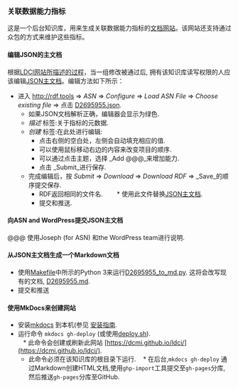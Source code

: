### 关联数据能力指标

这是一个后台知识库，用来生成关联数据能力指标的[文档网站](https://dcmi.github.io/ldci/)。该网站还支持通过众包的方式来维护这些指标。

#### 编辑JSON的主文档

根据[LDCI网站所描述的过程](https://dcmi.github.io/ldci/process/)，当一组修改被通过后, 拥有该知识库读写权限的人应该编辑[JSON主文档](https://github.com/dcmi/ldci/blob/master/docs/D2695955.json)。编辑方法如下所示：

* 进入 http://rdf.tools => _ASN_ => _Configure_ => _Load ASN File_ => _Choose existing file_ => 点击 [D2695955.json](https://github.com/dcmi/ldci/blob/master/docs/D2695955.json).  
    * 如果JSON文档解析正确，编辑器会显示为绿色.
    * _描述_ 标签:关于指标的元数据.
    * _创建_ 标签:在此处进行编辑:
        * 点击右侧的空白处，左侧会自动填充相应的值.
        * 可以使用鼠标移动右边的内容来改变项目的顺序.
        * 可以通过点击主题，选择 _Add @@@_来增加能力.
        * 点击 _Submit_进行保存.
    * 完成编辑后，按  _Submit_ => _Download_ => _Download RDF_ => _Save_的顺序提交保存.
        * RDF返回相同的文件名.
        * 使用此文件替换[JSON主文档](https://github.com/dcmi/ldci/blob/master/docs/D2695955.json).
        * 提交和推送.

####  向ASN and WordPress提交JSON主文档

@@@ 使用Joseph (for ASN) 和the WordPress team进行说明.

#### 从JSON主文档生成一个Markdown文档

* 使用[Makefile](https://github.com/dcmi/ldci/blob/master/docs/Makefile)中所示的Python 3来运行[D2695955_to_md.py](https://github.com/dcmi/ldci/blob/master/docs/D2695955_to_md.py).  这将会改写现有的文档, [D2695955.md](https://github.com/dcmi/ldci/blob/master/docs/D2695955.md).  
* 提交和推送

#### 使用MkDocs来创建网站

* 安装[mkdocs](http://mkdocs.org) 到本机(参见 [安装指南](http://www.mkdocs.org/#installation).
* 运行命令 `mkdocs gh-deploy` (或使用[deploy.sh](https://github.com/dcmi/ldci/blob/master/deploy.sh)).   
    * 此命令会创建或刷新此网站 [https://dcmi.github.io/ldci/](https://dcmi.github.io/ldci/). 
    * 此命令必须在该知识库的根目录下运行. 
    * 在后台,`mkdocs gh-deploy` 通过Markdown创建HTML文档,使用`ghp-import`工具提交至`gh-pages`分库,然后推送`gh-pages`分库至GitHub.

